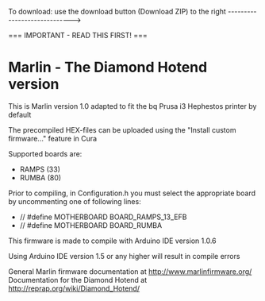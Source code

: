 To download: use the download button (Download ZIP) to the right ----------------------------->


=== IMPORTANT - READ THIS FIRST! ===

Marlin - The Diamond Hotend version
===

This is Marlin version 1.0 adapted to fit the bq Prusa i3 Hephestos printer by default

The precompiled HEX-files can be uploaded using the "Install custom firmware..." feature in Cura

Supported boards are:
 * RAMPS (33)
 * RUMBA (80)

Prior to compiling, in Configuration.h you must select the appropriate board by uncommenting one of following lines:
* //  #define MOTHERBOARD BOARD_RAMPS_13_EFB
* //  #define MOTHERBOARD BOARD_RUMBA

This firmware is made to compile with Arduino IDE version 1.0.6

Using Arduino IDE version 1.5 or any higher will result in compile errors

General Marlin firmware documentation at http://www.marlinfirmware.org/
Documentation for the Diamond Hotend at http://reprap.org/wiki/Diamond_Hotend/
